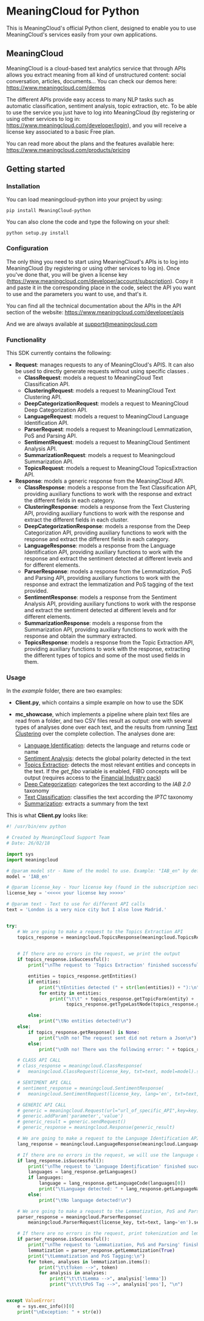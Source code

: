 # MeaningCloud for Python

This is MeaningCloud's official Python client, designed to enable you to use MeaningCloud's services easily from your own applications.

## MeaningCloud

MeaningCloud is a cloud-based text analytics service that through APIs allows you extract meaning from all kind of unstructured content: social conversation, articles, documents... You can check our demos here: https://www.meaningcloud.com/demos

The different APIs provide easy access to many NLP tasks such as automatic classification, sentiment analysis, topic extraction, etc. To be able to use the service you just have to log into MeaningCloud (by registering or using other services to log in: https://www.meaningcloud.com/developer/login), and you will receive a license key associated to a basic Free plan.

You can read more about the plans and the features available here: https://www.meaningcloud.com/products/pricing


## Getting started

### Installation

You can load meaningcloud-python into your project by using:
```
pip install MeaningCloud-python
```

You can also clone the code and type the following on your shell:

``` 
python setup.py install
```

### Configuration

The only thing you need to start using MeaningCloud's APIs is to log into MeaningCloud (by registering or using other services to log in). Once you've done that, you will be given a license key (https://www.meaningcloud.com/developer/account/subscription). Copy it and paste it in the corresponding place in the code, select the API you want to use and the parameters you want to use, and that's it.

You can find all the technical documentation about the APIs in the API section of the website: https://www.meaningcloud.com/developer/apis

And we are always available at support@meaningcloud.com

### Functionality

This SDK currently contains the following:

- **Request**: manages requests to any of MeaningCloud's APIS. It can also be used to directly generate requests without using specific classes .
    - **ClassRequest**: models a request to MeaningCloud Text Classification API.
    - **ClusteringRequest**: models a request to MeaningCloud Text Clustering API.
    - **DeepCategorizationRequest**: models a request to MeaningCloud Deep Categorization API.
    - **LanguageRequest**: models a request to MeaningCloud Language Identification API.
    - **ParserRequest**: models a request to Meaningcloud Lemmatization, PoS and Parsing API.
    - **SentimentRequest**: models a request to MeaningCloud Sentiment Analysis API.
    - **SummarizationRequest**: models a request to Meaningcloud Summarization API.
    - **TopicsRequest**: models a request to MeaningCloud TopicsExtraction API.
- **Response**: models a generic response from the MeaningCloud API.
    - **ClassResponse**: models a response from the Text Classification API, providing auxiliary functions to work with the response and extract the different fields in each category.
    - **ClusteringResponse**: models a response from the Text Clustering API, providing auxiliary functions to work with the response and extract the different fields in each cluster.
    - **DeepCategorizationResponse**: models a response from the Deep Categorization API, providing auxiliary functions to work with the response and extract the different fields in each category.
    - **LanguageResponse**: models a response from the Language Identification API, providing auxiliary functions to work with the response and extract the sentiment detected at different levels and for different elements.
    - **ParserResponse**: models a response from the Lemmatization, PoS and Parsing API, providing auxiliary functions to work with the response and extract the lemmatization and PoS tagging of the text provided.
    - **SentimentResponse**: models a response from the Sentiment Analysis API, providing auxiliary functions to work with the response and extract the sentiment detected at different levels and for different elements.
    - **SummarizationResponse**: models a response from the Summarization API, providing auxiliary functions to work with the response and obtain the summary extracted.
    - **TopicsResponse**: models a response from the Topic Extraction API, providing auxiliary functions to work with the response, extracting the different types of topics and some of the most used fields in them.
   
### Usage

In the _example_ folder, there are two examples:
- **Client.py**, which contains a simple example on how to use the SDK
- **mc_showcase**, which implements a pipeline where plain text files are read from a folder, and two CSV files result as output: one with several types of analyses done over each text, and the results from running [Text Clustering](https://www.meaningcloud.com/developer/text-clustering) over the complete collection.
    The analyses done are:

  * [Language Identification](https://www.meaningcloud.com/developer/language-identification): detects the language and returns code or name
  * [Sentiment Analysis](https://www.meaningcloud.com/developer/sentiment-analysis): detects the global polarity detected in the text
  * [Topics Extraction](https://www.meaningcloud.com/developer/topics-extraction): detects the most relevant entities and concepts in the text. If the _get_fibo_ variable is enabled, FIBO concepts will be output (requires access to the [Financial Industry pack](https://www.meaningcloud.com/developer/documentation/vertical-packs#financial_industry))
  * [Deep Categorization](https://www.meaningcloud.com/developer/deep-categorization): categorizes the text according to the *IAB 2.0* taxonomy
  * [Text Classification](https://www.meaningcloud.com/developer/text-classification): classifies the text according the *IPTC* taxonomy
  * [Summarization](https://www.meaningcloud.com/developer/summarization): extracts a summary from the text


This is what **Client.py** looks like:

```python
#! /usr/bin/env python

# Created by MeaningCloud Support Team
# Date: 26/02/18

import sys
import meaningcloud

# @param model str - Name of the model to use. Example: "IAB_en" by default = "IPTC_en"
model = 'IAB_en'

# @param license_key - Your license key (found in the subscription section in https://www.meaningcloud.com/developer/)
license_key = '<<<<< your license key >>>>>'

# @param text - Text to use for different API calls
text = 'London is a very nice city but I also love Madrid.'


try:
    # We are going to make a request to the Topics Extraction API
    topics_response = meaningcloud.TopicsResponse(meaningcloud.TopicsRequest(license_key, txt=text, lang='en',
                                                                             topicType='e').sendReq())

    # If there are no errors in the request, we print the output
    if topics_response.isSuccessful():
        print("\nThe request to 'Topics Extraction' finished successfully!\n")

        entities = topics_response.getEntities()
        if entities:
            print("\tEntities detected (" + str(len(entities)) + "):\n")
            for entity in entities:
                print("\t\t" + topics_response.getTopicForm(entity) + ' --> ' +
                      topics_response.getTypeLastNode(topics_response.getOntoType(entity)) + "\n")

        else:
            print("\tNo entities detected!\n")
    else:
        if topics_response.getResponse() is None:
            print("\nOh no! The request sent did not return a Json\n")
        else:
            print("\nOh no! There was the following error: " + topics_response.getStatusMsg() + "\n")

    # CLASS API CALL
    # class_response = meaningcloud.ClassResponse(
    #   meaningcloud.ClassRequest(license_key, txt=text, model=model).sendReq())

    # SENTIMENT API CALL
    # sentiment_response = meaningcloud.SentimentResponse(
    #   meaningcloud.SentimentRequest(license_key, lang='en', txt=text, txtf='plain').sendReq())

    # GENERIC API CALL
    # generic = meaningcloud.Request(url="url_of_specific_API",key=key)
    # generic.addParam('parameter','value')
    # generic_result = generic.sendRequest()
    # generic_response = meaningcloud.Response(generic_result)

    # We are going to make a request to the Language Identification API
    lang_response = meaningcloud.LanguageResponse(meaningcloud.LanguageRequest(license_key, txt=text).sendReq())

    # If there are no errors in the request, we will use the language detected to make a request to Sentiment and Topics
    if lang_response.isSuccessful():
        print("\nThe request to 'Language Identification' finished successfully!\n")
        languages = lang_response.getLanguages()
        if languages:
            language = lang_response.getLanguageCode(languages[0])
            print("\tLanguage detected: " + lang_response.getLanguageName(languages[0]) + ' (' + language + ")\n")
        else:
            print("\tNo language detected!\n")

    # We are going to make a request to the Lemmatization, PoS and Parsing API
    parser_response = meaningcloud.ParserResponse(
        meaningcloud.ParserRequest(license_key, txt=text, lang='en').sendReq())

    # If there are no errors in the request, print tokenization and lemmatization
    if parser_response.isSuccessful():
        print("\nThe request to 'Lemmatization, PoS and Parsing' finished successfully!\n")
        lemmatization = parser_response.getLemmatization(True)
        print("\tLemmatization and PoS Tagging:\n")
        for token, analyses in lemmatization.items():
            print("\t\tToken -->", token)
            for analysis in analyses:
                print("\t\t\tLemma -->", analysis['lemma'])
                print("\t\t\tPoS Tag -->", analysis['pos'], "\n")


except ValueError:
    e = sys.exc_info()[0]
    print("\nException: " + str(e))
```

